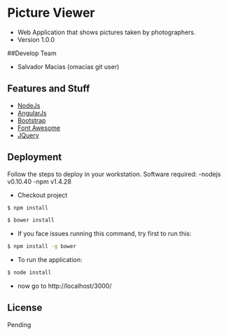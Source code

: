 # Picture Viewer
* Web Application that shows pictures taken by photographers.
* Version 1.0.0

##Develop Team
* Salvador Macias (omacias git user)

## Features and Stuff
* [NodeJs](https://nodejs.org/)
* [AngularJs](https://angularjs.org/)
* [Bootstrap](http://getbootstrap.com/)
* [Font Awesome](http://fontawesome.io/)
* [JQuery](https://jquery.com/)

## Deployment
Follow the steps to deploy in your workstation.
Software required:
-nodejs v0.10.40
-npm v1.4.28

* Checkout project
```sh
$ npm install
```

```sh
$ bower install
```
* If you face issues running this command, try first to run this:
```sh
$ npm install -g bower
```
* To run the application:
```sh
$ node install
```
* now go to http://localhost/3000/

## License
Pending
